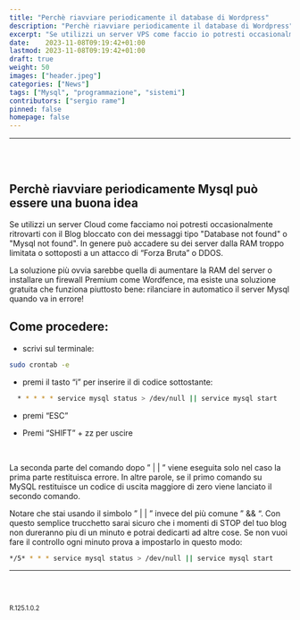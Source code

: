 ```yaml
---
title: "Perchè riavviare periodicamente il database di Wordpress"
description: "Perchè riavviare periodicamente il database di Wordpress"
excerpt: "Se utilizzi un server VPS come faccio io potresti occasionalmente ritrovarti con il Blog bloccato con il messaggio che vedi nello screenshot sopra. In genere accade su server dalla RAM troppo limitata o sottoposti a un attacco di “Forza Bruta” o DDOS..."
date:    2023-11-08T09:19:42+01:00
lastmod: 2023-11-08T09:19:42+01:00
draft: true
weight: 50
images: ["header.jpeg"]
categories: ["News"]
tags: ["Mysql", "programmazione", "sistemi"]
contributors: ["sergio rame"]
pinned: false
homepage: false
---
```




<hr>
<br>
<br>

## Perchè riavviare periodicamente Mysql può essere una buona idea

Se utilizzi un server Cloud come facciamo noi potresti occasionalmente ritrovarti con il Blog bloccato con dei messaggi tipo "Database not found" o "Mysql not found". In genere può accadere su dei server dalla RAM troppo limitata o sottoposti a un attacco di “Forza Bruta” o DDOS. 

La soluzione più ovvia sarebbe quella di aumentare la RAM del server o installare un firewall Premium come Wordfence, ma esiste una soluzione gratuita che funziona piuttosto bene: rilanciare in automatico il server Mysql quando va in errore!

## Come procedere:

- scrivi sul terminale:

```bash
sudo crontab -e
```     

- premi il tasto “i” per inserire il di codice sottostante:


```bash
  * * * * * service mysql status > /dev/null || service mysql start
```     

- premi “ESC”

- Premi “SHIFT” + zz per uscire 


<br>

La seconda parte del comando dopo ” | | ” viene eseguita solo nel caso la prima parte restituisca errore. In altre parole, se il primo comando su MySQL restituisce un codice di uscita maggiore di zero viene lanciato il secondo comando. 

Notare che stai usando il simbolo ” | | ” invece del più comune ” && “. 
Con questo semplice trucchetto sarai sicuro che i momenti di STOP del tuo blog non dureranno piu di un minuto e potrai dedicarti ad altre cose. Se non vuoi fare il controllo ogni minuto prova a impostarlo in questo modo:

```bash
*/5* * * * service mysql status > /dev/null || service mysql start
```

<hr>
<br>
<br>
<p style="font-size: 0.8em;">R.125.1.0.2</p>